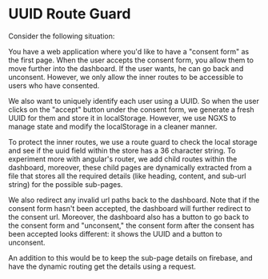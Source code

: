 # UUID Route Guard

Consider the following situation:

You have a web application where you'd like to have a "consent form" as the first page. When the user accepts the consent form, you allow them to move further into the dashboard. If the user wants, he can go back and unconsent. However, we only allow the inner routes to be accessible to users who have consented.

We also want to uniquely identify each user using a UUID. So when the user clicks on the "accept" button under the consent form, we generate a fresh UUID for them and store it in localStorage. However, we use NGXS to manage state and modify the localStorage in a cleaner manner.

To protect the inner routes, we use a route guard to check the local storage and see if the uuid field within the store has a 36 character string. To experiment more with angular's router, we add child routes within the dashboard, moreover, these child pages are dynamically extracted from a file that stores all the required details (like heading, content, and sub-url string) for the possible sub-pages.

We also redirect any invalid url paths back to the dashboard. Note that if the consent form hasn't been accepted, the dashboard will further redirect to the consent url. Moreover, the dashboard also has a button to go back to the consent form and "unconsent," the consent form after the consent has been accepted looks different: it shows the UUID and a button to unconsent.

An addition to this would be to keep the sub-page details on firebase, and have the dynamic routing get the details using a request.
